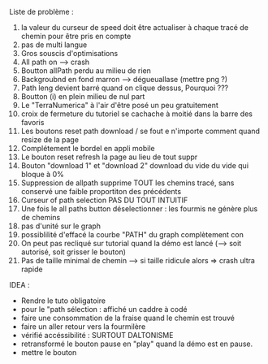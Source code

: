 Liste de problème :



1) la valeur du curseur de speed doit être actualiser à chaque tracé de chemin pour être pris en compte
2) pas de multi langue
3) Gros souscis d'optimisations
4) All path on --> crash 
5) Boutton allPath perdu au milieu de rien
6) Backgroubnd en fond marron --> dégueuallase (mettre png ?)
7) Path leng devient barré quand on clique dessus, Pourquoi ???
8) Boutton (i) en plein milieu de nul part
9) Le "TerraNumerica" à l'air d'être posé un peu gratuitement
10) croix de fermeture du tutoriel se cachache à moitié dans la barre des favoris
11) Les boutons reset path download / se fout e n'importe comment quand resize de la page
12) Complétement le bordel en appli mobile
13) Le bouton reset refresh la page au lieu de tout suppr
14) Bouton "download 1" et "download 2" download du vide du vide qui bloque à 0%
15) Suppression de allpath supprime TOUT les chemins tracé, sans conservé une faible proportiton des précédents
16) Curseur of path selection PAS DU TOUT INTUITIF
17) Une fois le all paths button déselectionner : les fourmis ne génère plus de chemins
18) pas d'unité sur le graph
19) possiblilité d'effacé la courbe "PATH" du graph complètement con
20) On peut pas recliqué sur tutorial quand la démo est lancé (--> soit autorisé, soit grisser le bouton)
21) Pas de taille minimal de chemin --> si taille ridicule alors => crash ultra rapide

IDEA :
- Rendre le tuto obligatoire 
- pour le "path sélection : affiché un caddre à codé
- faire une consommation de la fraise quand le chemin est trouvé
- faire un aller retour vers la fourmilère
- vérifié accéssibilité : SURTOUT DALTONISME
- retransformé le bouton pause en "play" quand la démo est en pause.
- mettre le bouton 

